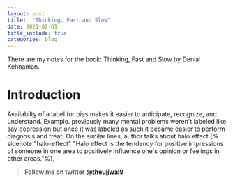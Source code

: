 ```yaml
---
layout: post
title:  "Thinking, Fast and Slow"
date: 2021-02-01
title_include: true
categories: blog
---
```


<script type="text/x-mathjax-config">
MathJax.Hub.Config({
  <!-- tex2jax: {inlineMath: [['$','$'], ['\\(','\\)']]}, -->
  jax: ["input/TeX","output/HTML-CSS"],
  displayAlign: "left",
  "HTML-CSS": { scale: 100}
});
</script>

There are my notes for the book: Thinking, Fast and Slow by Denial Kehnaman.

# Introduction


Availabilty of a label for bias makes it easier to anticipate, recognize, and understand. Example. previously many mental problems weren't labeled like say depression but once it was labeled as such it became easier to perform diagnosis and treat. On the similar lines, author talks about halo effect {% sidenote "halo-effect" "Halo effect is the tendency for positive impressions of someone in one area to positively influence one's opinion or feelings in other areas."%}, 


> **Follow me on twitter [@theujjwal9](https://twitter.com/@theujjwal9)**